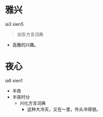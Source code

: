 

# 雅兴
ia3 xien5
> 如东方言词典
- 高雅的兴趣。



# 夜心
ia6 xien1
+ 半夜
+ 半夜时分
  * 兴化方言词典
    - 这种大冷天，又在～里，外头冷得很。

